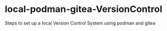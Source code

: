 # local-podman-gitea-VersionControl
Steps to set up a local Version Control System using podman and gitea
